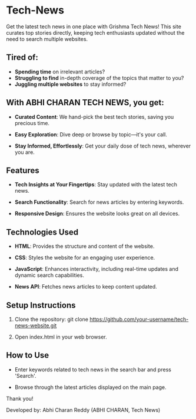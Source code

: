 # Tech-News

Get the latest tech news in one place with Grishma Tech News! This site curates top stories directly, keeping tech enthusiasts updated without the need to search multiple websites.

## Tired of:

- **Spending time** on irrelevant articles?
- **Struggling to find** in-depth coverage of the topics that matter to you?
- **Juggling multiple websites** to stay informed?

## With ABHI CHARAN TECH NEWS, you get:

- **Curated Content**: We hand-pick the best tech stories, saving you precious time.

- **Easy Exploration**: Dive deep or browse by topic—it's your call.

- **Stay Informed, Effortlessly**: Get your daily dose of tech news, wherever you are.

## Features

- **Tech Insights at Your Fingertips**: Stay updated with the latest tech news.

- **Search Functionality**: Search for news articles by entering keywords.

- **Responsive Design**: Ensures the website looks great on all devices.

## Technologies Used

- **HTML**: Provides the structure and content of the website.

- **CSS**: Styles the website for an engaging user experience.

- **JavaScript**: Enhances interactivity, including real-time updates and dynamic search capabilities.

- **News API**: Fetches news articles to keep content updated.

## Setup Instructions

1. Clone the repository: git clone https://github.com/your-username/tech-news-website.git
  
2. Open index.html in your web browser.

## How to Use

- Enter keywords related to tech news in the search bar and press 'Search'.

- Browse through the latest articles displayed on the main page.

Thank you!

Developed by: Abhi Charan Reddy (ABHI CHARAN, Tech News)
